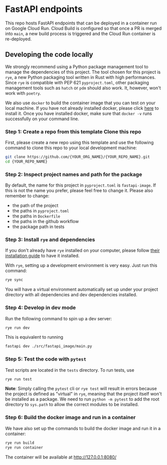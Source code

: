 # FastAPI endpoints

This repo hosts FastAPI endpoints that can be deployed in a container run on Google
Cloud Run. Cloud Build is configured so that once a PR is merged into `main`, a new
build process is triggered and the Cloud Run container is re-deployed.

## Developing the code locally

We strongly recommend using a Python package management tool to manage the dependencies
of this project. The tool chosen for this project is `rye`, a new Python packaging tool
written in Rust with high performances. Since `rye` is compatible with PEP 621
`pyproject.toml`, other packaging management tools such as `hatch` or `pdm` should also
work. It, however, won't work with `poetry`.

We also use `docker` to build the container image that you can test on your local
machine. If you have not already installed docker, please click
[here](https://docs.docker.com/engine/install/) to install it. Once you have installed
docker, make sure that `docker -v` runs successfully on your command line.

### Step 1: Create a repo from this template Clone this repo

First, please create a new repo using this template and use the following command to
clone this repo to your local development machine:

```sh
git clone https://github.com/{YOUR_ORG_NAME}/{YOUR_REPO_NAME}.git
cd {YOUR_REPO_NAME}
```

### Step 2: Inspect project names and path for the package

By default, the name for this project in `pyproject.toml` is `fastapi-image`. If this is
not the name you prefer, please feel free to change it. Please also remember to change:

* the path of the project
* the paths in `pyproject.toml`
* the paths in `Dockerfile`
* the paths in the github workflow
* the package path in tests

### Step 3: Install `rye` and dependencies

If you don't already have `rye` installed on your computer, please follow [their
installation guide](https://rye.astral.sh/) to have it installed.

With `rye`, setting up a development environment is very easy. Just run this command:

```sh
rye sync
```

You will have a virtual environment automatically set up under your project directory
with all dependencies and dev dependencies installed.

### Step 4: Develop in dev mode

Run the following command to spin up a dev server:

```sh
rye run dev
```

This is equivalent to running

```sh
fastapi dev ./src/fastapi_image/main.py
```

### Step 5: Test the code with `pytest`

Test scripts are located in the `tests` directory. To run tests, use

```sh
rye run test
```

**Note**: Simply calling the `pytest` cli or `rye test` will result in errors because
the project is defined as "virtual" in `rye`, meaning that the project itself won't be
installed as a package. We need to run `python -m pytest` to add the root directory to
`sys.path` to allow the correct modules to be installed.

### Step 6: Build the docker image and run in a container

We have also set up the commands to build the docker image and run it in a container:

```sh
rye run build
rye run container
```

The container will be available at http://127.0.0.1:8080/
